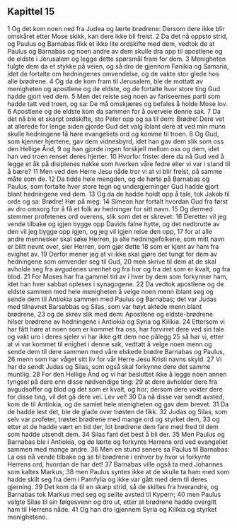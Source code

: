 ## Kapittel 15

1 Og det kom noen ned fra Judea og lærte brødrene: Dersom dere ikke blir omskåret etter Mose skikk, kan dere ikke bli frelst.
2 Da det nå oppsto strid, og Paulus og Barnabas fikk et ikke lite ordskifte med dem, vedtok de at Paulus og Barnabas og noen andre av dem skulle dra opp til apostlene og de eldste i Jerusalem og legge dette spørsmål fram for dem.
3 Menigheten fulgte dem da et stykke på veien, og så dro de gjennom Fønikia og Samaria, idet de fortalte om hedningenes omvendelse, og de vakte stor glede hos alle brødrene.
4 Og da de kom fram til Jerusalem, ble de mottatt av menigheten og apostlene og de eldste, og de fortalte hvor store ting Gud hadde gjort ved dem.
5 Men det reiste seg noen av fariseernes parti som hadde tatt ved troen, og sa: De må omskjæres og befales å holde Mose lov.
6 Apostlene og de eldste kom da sammen for å overveie denne sak.
7 Da det nå ble et skarpt ordskifte, sto Peter opp og sa til dem: Brødre! Dere vet at allerede for lenge siden gjorde Gud det valg iblant dere at ved min munn skulle hedningene få høre evangeliets ord og komme til troen.
8 Og Gud, som kjenner hjertene, gav dem vidnesbyrd, idet han gav dem slik som oss den Hellige Ånd,
9 og han gjorde ingen forskjell mellom oss og dem, idet han ved troen renset deres hjerter.
10 Hvorfor frister dere da nå Gud ved å legge et åk på disiplenes nakke som hverken våre fedre eller vi var i stand til å bære?
11 Men ved den Herre Jesu nåde tror vi at vi blir frelst, på samme måte som de.
12 Da tidde hele mengden, og de hørte på Barnabas og Paulus, som fortalte hvor store tegn og undergjerninger Gud hadde gjort blant hedningene ved dem.
13 Og da de hadde holdt opp å tale, tok Jakob til orde og sa: Brødre! Hør på meg:
14 Simeon har fortalt hvordan Gud fra først av dro omsorg for å få et folk av hedninger for sitt navn.
15 Og dermed stemmer profetenes ord overens, slik som det er skrevet:
16 Deretter vil jeg vende tilbake og igjen bygge opp Davids falne hytte, og det nedbrutte av den vil jeg bygge opp igjen, og jeg vil igjen reise den opp,
17 for at alle andre mennesker skal søke Herren, ja alle hedningefolkene, som mitt navn er blitt nevnt over, sier Herren, som gjør dette
18 som er kjent av ham fra evighet av.
19 Derfor mener jeg at vi ikke skal gjøre det tungt for dem av hedningene som omvender seg til Gud,
20 men skrive til dem at de skal avholde seg fra avgudenes urenhet og fra hor og fra det som er kvalt, og fra blod.
21 For Moses har fra gammel tid av i hver by dem som forkynner ham, idet han hver sabbat opleses i synagogene.
22 Da vedtok apostlene og de eldste sammen med hele menigheten å velge noen menn iblant seg og sende dem til Antiokia sammen med Paulus og Barnabas; det var Judas med tilnavnet Barsabbas og Silas, som var høyt aktede menn blant brødrene,
23 og de skrev slik med dem: Apostlene og eldste-brødrene hilser brødrene av hedningene i Antiokia og Syria og Kilikia.
24 Ettersom vi har fått høre at noen som er kommet fra oss, har forvirret dere ved sin tale og vakt uro i deres sjeler vi har ikke gitt dem noe pålegg
25 så har vi, etter at vi var kommet til enighet i denne sak, vedtatt å velge noen menn og sende dem til dere sammen med våre elskede brødre Barnabas og Paulus,
26 menn som har våget sitt liv for vår Herre Jesu Kristi navns skyld.
27 Vi har da sendt Judas og Silas, som også skal forkynne dere det samme muntlig.
28 For den Hellige Ånd og vi har besluttet ikke å legge noen annen tyngsel på dere enn disse nødvendige ting:
29 at dere avholder dere fra avgudsoffer og blod og det som er kvalt, og hor; dersom dere vokter dere for disse ting, vil det gå dere vel. Lev vel!
30 Da nå disse var sendt avsted, kom de til Antiokia, og de samlet hele menigheten og gav dem brevet.
31 Da de hadde lest det, ble de glade over trøsten de fikk.
32 Judas og Silas, som selv var profeter, trøstet brødrene med mange ord og styrket dem,
33 og etter at de hadde vært en tid der, lot brødrene dem fare med fred til dem som hadde utsendt dem.
34 Silas fant det best å bli der.
35 Men Paulus og Barnabas ble i Antiokia, og de lærte og forkynte Herrens ord ved evangeliet sammen med mange andre.
36 Men en stund senere sa Paulus til Barnabas: La oss nå vende tilbake og se til brødrene i enhver by hvor vi forkynte Herrens ord, hvordan de har det!
37 Barnabas ville også ta med Johannes som kaltes Markus;
38 men Paulus syntes ikke at de skulle ta ham med som hadde skilt seg fra dem i Pamfylia og ikke var gått med dem til deres gjerning.
39 Det kom da til en skarp strid, så de skiltes fra hverandre, og Barnabas tok Markus med seg og seilte avsted til Kypern;
40 men Paulus valgte Silas til sin følgesvenn og dro ut, etter at brødrene hadde overgitt ham til Herrens nåde.
41 Og han dro igjennem Syria og Kilikia og styrket menighetene.
